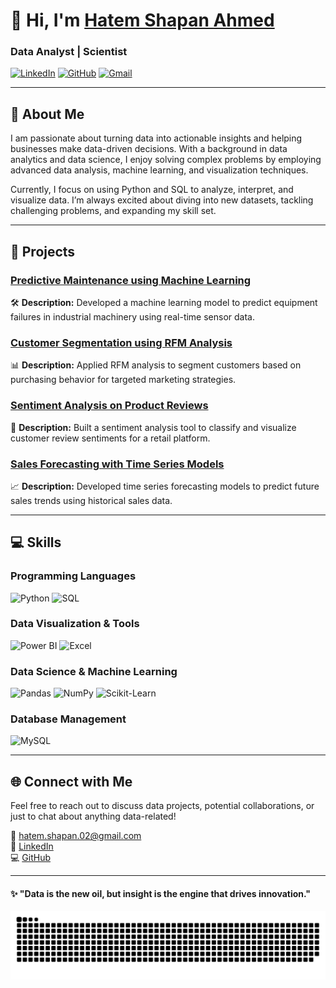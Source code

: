 # 👋 Hi, I'm [Hatem Shapan Ahmed](https://github.com/HatemSha3pan)
### Data Analyst | Scientist

[![LinkedIn](https://img.shields.io/badge/LinkedIn-0077B5?style=for-the-badge&logo=linkedin&logoColor=white)](https://www.linkedin.com/in/hatem-shapan)
[![GitHub](https://img.shields.io/badge/GitHub-100000?style=for-the-badge&logo=github&logoColor=white)](https://github.com/HatemSha3pan)
[![Gmail](https://img.shields.io/badge/Email-D14836?style=for-the-badge&logo=gmail&logoColor=white)](mailto:hatem.shapan.02@gmail.com)

---

## 📖 About Me
I am passionate about turning data into actionable insights and helping businesses make data-driven decisions. With a background in data analytics and data science, I enjoy solving complex problems by employing advanced data analysis, machine learning, and visualization techniques. 

Currently, I focus on using Python and SQL to analyze, interpret, and visualize data. I’m always excited about diving into new datasets, tackling challenging problems, and expanding my skill set.

---

## 🚀 Projects

### [Predictive Maintenance using Machine Learning](https://github.com/YourGithubUsername/Predictive-Maintenance)
🛠️ **Description:** Developed a machine learning model to predict equipment failures in industrial machinery using real-time sensor data.


### [Customer Segmentation using RFM Analysis](https://github.com/YourGithubUsername/Customer-Segmentation)
📊 **Description:** Applied RFM analysis to segment customers based on purchasing behavior for targeted marketing strategies.


### [Sentiment Analysis on Product Reviews](https://github.com/YourGithubUsername/Sentiment-Analysis)
💬 **Description:** Built a sentiment analysis tool to classify and visualize customer review sentiments for a retail platform.


### [Sales Forecasting with Time Series Models](https://github.com/YourGithubUsername/Sales-Forecasting)
📈 **Description:** Developed time series forecasting models to predict future sales trends using historical sales data.

---

## 💻 Skills

### Programming Languages
![Python](https://img.shields.io/badge/-Python-3776AB?style=flat&logo=python&logoColor=white)
![SQL](https://img.shields.io/badge/-SQL-4479A1?style=flat&logo=MySQL&logoColor=white)

### Data Visualization & Tools
![Power BI](https://img.shields.io/badge/-PowerBI-F2C811?style=flat&logo=power-bi&logoColor=black)
![Excel](https://img.shields.io/badge/-Excel-217346?style=flat&logo=microsoft-excel&logoColor=white)

### Data Science & Machine Learning
![Pandas](https://img.shields.io/badge/-Pandas-150458?style=flat&logo=pandas&logoColor=white)
![NumPy](https://img.shields.io/badge/-NumPy-013243?style=flat&logo=numpy&logoColor=white)
![Scikit-Learn](https://img.shields.io/badge/-Scikit--Learn-F7931E?style=flat&logo=scikit-learn&logoColor=white)

### Database Management
![MySQL](https://img.shields.io/badge/-MySQL-4479A1?style=flat&logo=mysql&logoColor=white)

---

## 🌐 Connect with Me
Feel free to reach out to discuss data projects, potential collaborations, or just to chat about anything data-related!

📧 [hatem.shapan.02@gmail.com](mailto:hatem.shapan.02@gmail.com)  
👔 [LinkedIn](https://www.linkedin.com/in/hatem-shapan)  
💻 [GitHub](https://github.com/HatemSha3pan)

---

#### ✨ "Data is the new oil, but insight is the engine that drives innovation." 

<div align="center">
  <img src="https://raw.githubusercontent.com/Platane/snk/output/github-contribution-grid-snake-dark.svg" alt="Dark Mode Snake Animation" />
</div>
